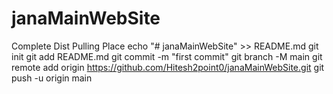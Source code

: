 # janaMainWebSite
Complete Dist Pulling Place 
echo "# janaMainWebSite" >> README.md
git init
git add README.md
git commit -m "first commit"
git branch -M main
git remote add origin https://github.com/Hitesh2point0/janaMainWebSite.git
git push -u origin main
